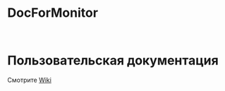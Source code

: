 # DocForMonitor

<br>

# Пользовательская документация

Смотрите [Wiki](https://github.com/SayanGarm/DocForMonitor/wiki)